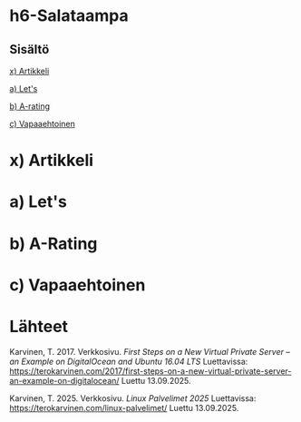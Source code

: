 # h6-Salataampa


## Sisältö
[x) Artikkeli](#x-artikkeli)

[a) Let's](#a-Let's)

[b) A-rating](#b-A-rating)

[c) Vapaaehtoinen](#c-Vapaaehtoinen)



# x) Artikkeli 




# a) Let's




# b) A-Rating



# c) Vapaaehtoinen





# Lähteet

Karvinen, T. 2017. Verkkosivu. _First Steps on a New Virtual Private Server – an Example on DigitalOcean and Ubuntu 16.04 LTS_ Luettavissa: https://terokarvinen.com/2017/first-steps-on-a-new-virtual-private-server-an-example-on-digitalocean/ Luettu 13.09.2025.

Karvinen, T. 2025. Verkkosivu. _Linux Palvelimet 2025_ Luettavissa: https://terokarvinen.com/linux-palvelimet/ Luettu 13.09.2025.
